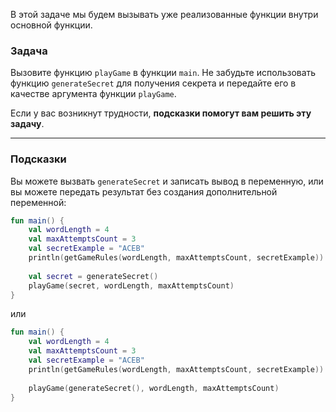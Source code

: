 В этой задаче мы будем вызывать уже реализованные функции внутри основной функции.

### Задача

Вызовите функцию `playGame` в функции `main`.
Не забудьте использовать функцию `generateSecret` для получения секрета и передайте его в качестве аргумента функции `playGame`.

Если у вас возникнут трудности, **подсказки помогут вам решить эту задачу**.

----

### Подсказки

<div class="Hint" title="Нажмите здесь, чтобы узнать, как передать сгенерированный секрет в функцию playGame">

Вы можете вызвать `generateSecret` и записать вывод в переменную, или вы можете передать результат
без создания дополнительной переменной:
```kotlin
fun main() {
    val wordLength = 4
    val maxAttemptsCount = 3
    val secretExample = "ACEB"
    println(getGameRules(wordLength, maxAttemptsCount, secretExample))
    
    val secret = generateSecret()
    playGame(secret, wordLength, maxAttemptsCount)
}
```
или
```kotlin
fun main() {
    val wordLength = 4
    val maxAttemptsCount = 3
    val secretExample = "ACEB"
    println(getGameRules(wordLength, maxAttemptsCount, secretExample))
    
    playGame(generateSecret(), wordLength, maxAttemptsCount)
}
```
</div>